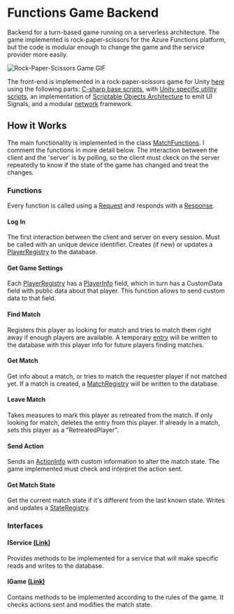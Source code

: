 # Functions Game Backend

Backend for a turn-based game running on a serverless architecture. The game implemented is rock-paper-scissors for the Azure Functions platform, but the code is modular enough to change the game and the service provider more easily.

![Rock-Paper-Scissors Game GIF](https://github.com/kalkatos/instruction-images/blob/main/rps_multiplayer_v0.1.22-short.gif "Rock-Paper-Scissors")

The front-end is implemented in a rock-paper-scissors game for Unity [here](https://github.com/kalkatos/rpsls) using the following parts: [C-sharp base scripts](https://github.com/kalkatos/csharpgame), with [Unity specific utility scripts](https://github.com/kalkatos/unitygame), an implementation of [Scriptable Objects Architecture](https://github.com/kalkatos/scriptable) to emit UI Signals, and a modular [network](https://github.com/kalkatos/network) framework.

<!---
For a thorough explanation of how this works encompasing all modules, please refer to my website [here](https://kalkatos.com/serverlessgame/).
-->

## How it Works

The main functionality is implemented in the class [MatchFunctions](https://github.com/kalkatos/functions-game/blob/main/FunctionsGame/Functions.cs). I comment the functions in more detail below. The interaction between the client and the 'server' is by polling, so the client must ckeck on the server repeatedly to know if the state of the game has changed and treat the changes.

### Functions

Every function is called using a [Request](https://github.com/kalkatos/network-model/tree/907b9ebefd535049fa0bce644ccc9eefcfb59403/Requests) and responds with a [Response](https://github.com/kalkatos/network-model/tree/907b9ebefd535049fa0bce644ccc9eefcfb59403/Responses).

#### Log In

The first interaction between the client and server on every session. Must be called with an unique device identifier. Creates (if new) or updates a [PlayerRegistry](https://github.com/kalkatos/functions-game/blob/main/FunctionsGame/Registry/PlayerRegistry.cs) to the database.

#### Get Game Settings

Each [PlayerRegistry](https://github.com/kalkatos/functions-game/blob/main/FunctionsGame/Registry/PlayerRegistry.cs) has a [PlayerInfo](https://github.com/kalkatos/network-model/blob/907b9ebefd535049fa0bce644ccc9eefcfb59403/Info/PlayerInfo.cs) field, which in turn has a CustomData field with public data about that player. This function allows to send custom data to that field. 

#### Find Match

Registers this player as looking for match and tries to match them right away if enough players are available. A temporary [entry](https://github.com/kalkatos/functions-game/blob/main/FunctionsGame/Registry/MatchmakingEntry.cs) will be written to the database with this player info for future players finding matches.

#### Get Match

Get info about a match, or tries to match the requester player if not matched yet. If a match is created, a [MatchRegistry](https://github.com/kalkatos/functions-game/blob/main/FunctionsGame/Registry/MatchRegistry.cs) will be written to the database.

#### Leave Match

Takes measures to mark this player as retreated from the match. If only looking for match, deletes the entry from this player. If already in a match, sets this player as a "RetreatedPlayer".

#### Send Action

Sends an [ActionInfo](https://github.com/kalkatos/network-model/blob/907b9ebefd535049fa0bce644ccc9eefcfb59403/Info/ActionInfo.cs) with custom information to alter the match state. The game implemented must check and interpret the action sent.

#### Get Match State

Get the current match state if it's different from the last known state. Writes and updates a [StateRegistry](https://github.com/kalkatos/functions-game/blob/main/FunctionsGame/Registry/StateRegistry.cs).

### Interfaces

#### IService [(Link)](https://github.com/kalkatos/functions-game/blob/main/FunctionsGame/Services/IService.cs)

Provides methods to be implemented for a service that will make specific reads and writes to the database.

#### IGame [(Link)](https://github.com/kalkatos/functions-game/blob/main/FunctionsGame/Games/IGame.cs)

Contains methods to be implemented according to the rules of the game. It checks actions sent and modifies the match state.
